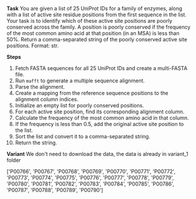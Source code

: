 **Task**
You are given a list of 25 UniProt IDs for a family of enzymes, along with a list of active site residue positions from the first sequence in the list. Your task is to identify which of these active site positions are poorly conserved across the family. A position is poorly conserved if the frequency of the most common amino acid at that position (in an MSA) is less than 50%. Return a comma-separated string of the poorly conserved active site positions. Format: <answer>str</answer>.

**Steps**
1) Fetch FASTA sequences for all 25 UniProt IDs and create a multi-FASTA file.
2) Run `mafft` to generate a multiple sequence alignment.
3) Parse the alignment.
4) Create a mapping from the reference sequence positions to the alignment column indices.
5) Initialize an empty list for poorly conserved positions.
6) For each active site position, find its corresponding alignment column.
7) Calculate the frequency of the most common amino acid in that column.
8) If the frequency is less than 0.5, add the original active site position to the list.
9) Sort the list and convert it to a comma-separated string.
10) Return the string.

**Variant**
We don't need to download the data, the data is already in variant_1 folder

['P00766', 'P00767', 'P00768', 'P00769', 'P00770', 'P00771', 'P00772', 'P00773', 'P00774', 'P00775', 'P00776', 'P00777', 'P00778', 'P00779', 'P00780', 'P00781', 'P00782', 'P00783', 'P00784', 'P00785', 'P00786', 'P00787', 'P00788', 'P00789', 'P00790']

